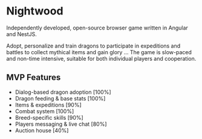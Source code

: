 # Nightwood
Independently developed, open-source browser game written in Angular and NestJS.

Adopt, personalize and train dragons to participate in expeditions and battles to collect mythical items and gain glory ...
The game is slow-paced and non-time intensive, suitable for both individual players and cooperation.

## MVP Features
 - Dialog-based dragon adoption [100%]
 - Dragon feeding & base stats [100%]
 - Items & expeditions [90%]
 - Combat system [100%]
 - Breed-specific skills [90%]
 - Players messaging & live chat [80%]
 - Auction house [40%]
